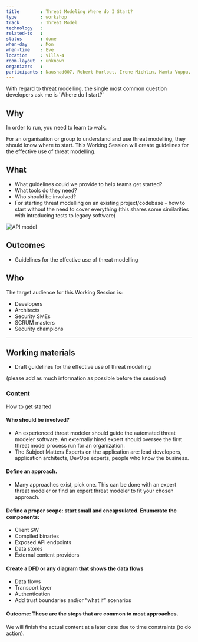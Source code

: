 ```yaml
---
title        : Threat Modeling Where do I Start?
type         : workshop
track        : Threat Model
technology   :
related-to   :
status       : done
when-day     : Mon
when-time    : Eve
location     : Villa-4
room-layout  : unknown
organizers   :
participants : Naushad007, Robert Hurlbut, Irene Michlin, Mamta Vuppu, Viktor Lindstrom, Sebastien Deleersnyder, Timo Pagel, Nessim Kisserli
---
```


With regard to threat modelling, the single most common question developers ask me is 'Where do I start?'

## Why

In order to run, you need to learn to walk. 

For an organisation or group to understand and use threat modelling, they should know where to start. This Working Session will create guidelines for the effective use of threat modelling.

## What

- What guidelines could we provide to help teams get started?
- What tools do they need?
- Who should be involved? 
- For starting threat modelling on an existing project/codebase - how to start without the need to cover everything (this shares some similarities with introducing tests to legacy software)

![API model][1]
## Outcomes

- Guidelines for the effective use of threat modelling

## Who

The target audience for this Working Session is:

- Developers
- Architects
- Security SMEs
- SCRUM masters
- Security champions

--- 

## Working materials

- Draft guidelines for the effective use of threat modelling

(please add as much information as possible before the sessions)

### Content
How to get started

#### Who should be involved?
- An experienced threat modeler should guide the automated threat modeler software. An externally hired expert should oversee the first threat model process run for an organization.
- The Subject Matters Experts on the application are: lead developers, application architects, DevOps experts, people who know the business.

#### Define an approach. 
- Many approaches exist, pick one. This can be done with an expert threat modeler or find an expert threat modeler to fit your chosen approach.

#### Define a proper scope: start small and encapsulated. Enumerate the components:
- Client SW
- Compiled binaries
- Exposed API endpoints
- Data stores
- External content providers

#### Create a DFD or any diagram that shows the data flows
- Data flows
- Transport layer
- Authentication 
- Add trust boundaries and/or “what if” scenarios

 #### Outcome: These are the steps that are common to most approaches. 
We will finish the actual content at a later date due to time constraints (to do action).

[1]: /website/assets/img/blocks/API.png
